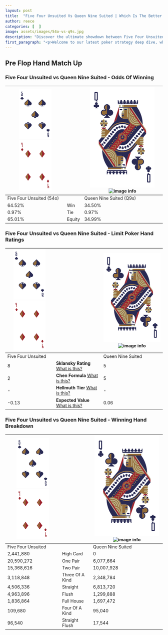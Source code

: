 ```yaml
---
layout: post
title:  "Five Four Unsuited Vs Queen Nine Suited | Which Is The Better Hand In Poker? A Complete Guide"
author: reece
categories: [  ]
image: assets/images/54o-vs-q9s.jpg
description: "Discover the ultimate showdown between Five Four Unsuited and Queen Nine Suited in poker! Uncover the odds, strategies, and scenarios where one hand triumphs over the other. Get ready to up your poker game with this thrilling analysis."
first_paragraph: "<p>Welcome to our latest poker strategy deep dive, where we're pitting two distinct hands against each other in a high-stakes showdown: Five Four Unsuited vs Queen Nine Suited.</p><p>In the dynamic world of poker, every decision counts, and knowing which hand holds the upper hand is key to your success at the table.</p><p>In this article, we'll dissect these two hands, explore the scenarios where one dominates the other, and equip you with the knowledge to make strategic choices that can tip the odds in your favor.</p><p>Get ready to unravel the intriguing dynamics of these poker hands and elevate your game to new heights.</p>"
---
```




[comment]: # (sp0)

## Pre Flop Hand Match Up

<div class="table hand-ratings" markdown="1"> 



### Five Four Unsuited vs Queen Nine Suited - Odds Of Winning


    
| ![image info](assets/images/hand1/5.png) ![image info](assets/images/hand1/4o.png) |  | ![image info](assets/images/hand2/Q.png) ![image info](assets/images/hand2/9s.png) |
| -------- | -------- | -------- |
| Five Four Unsuited (54o) |  | Queen Nine Suited (Q9s) |
| 64.52% | Win | 34.50% |
| 0.97% | Tie | 0.97% |
| 65.01% | Equity | 34.99% |




[comment]: # (sp1)



### Five Four Unsuited vs Queen Nine Suited - Limit Poker Hand Ratings


    
| ![image info](assets/images/hand1/5.png) ![image info](assets/images/hand1/4o.png) |  | ![image info](assets/images/hand2/Q.png) ![image info](assets/images/hand2/9s.png) |
| -------- | -------- | -------- |
| Five Four Unsuited |  | Queen Nine Suited |
| 8 | **Sklansky Rating** [What is this?](/sklansky-rating-explained) | 5 |
| 2 | **Chen Formula** [What is this?](/chen-formula-explained) | 5 |
| - | **Hellmuth Tier** [What is this?](/Hellmuth-tier-explained) | - |
| -0.13 | **Expected Value** [What is this?](/expected-value-explained) | 0.06 |




[comment]: # (sp2)



### Five Four Unsuited vs Queen Nine Suited - Winning Hand Breakdown


    
| ![image info](assets/images/hand1/5.png) ![image info](assets/images/hand1/4o.png) |  | ![image info](assets/images/hand2/Q.png) ![image info](assets/images/hand2/9s.png) |
| -------- | -------- | -------- |
| Five Four Unsuited |  | Queen Nine Suited |
| 2,441,880 | High Card | 0 |
| 20,590,272 | One Pair | 6,077,664 |
| 15,368,616 | Two Pair | 10,007,928 |
| 3,118,848 | Three Of A Kind | 2,348,784 |
| 4,506,336 | Straight | 6,813,720 |
| 4,963,896 | Flush | 1,299,888 |
| 1,836,864 | Full House | 1,697,472 |
| 109,680 | Four Of A Kind | 95,040 |
| 96,540 | Straight Flush | 17,544 |




[comment]: # (sp3)



</div>

[comment]: # (sp4)



[comment]: # (sp5)

